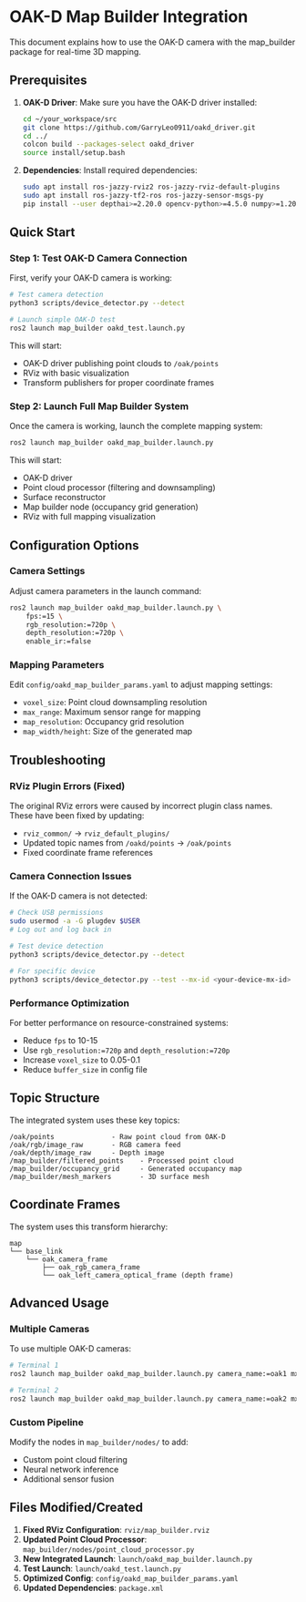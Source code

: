 # OAK-D Map Builder Integration

This document explains how to use the OAK-D camera with the map_builder package for real-time 3D mapping.

## Prerequisites

1. **OAK-D Driver**: Make sure you have the OAK-D driver installed:
   ```bash
   cd ~/your_workspace/src
   git clone https://github.com/GarryLeo0911/oakd_driver.git
   cd ../
   colcon build --packages-select oakd_driver
   source install/setup.bash
   ```

2. **Dependencies**: Install required dependencies:
   ```bash
   sudo apt install ros-jazzy-rviz2 ros-jazzy-rviz-default-plugins
   sudo apt install ros-jazzy-tf2-ros ros-jazzy-sensor-msgs-py
   pip install --user depthai>=2.20.0 opencv-python>=4.5.0 numpy>=1.20.0
   ```

## Quick Start

### Step 1: Test OAK-D Camera Connection
First, verify your OAK-D camera is working:
```bash
# Test camera detection
python3 scripts/device_detector.py --detect

# Launch simple OAK-D test
ros2 launch map_builder oakd_test.launch.py
```

This will start:
- OAK-D driver publishing point clouds to `/oak/points`
- RViz with basic visualization
- Transform publishers for proper coordinate frames

### Step 2: Launch Full Map Builder System
Once the camera is working, launch the complete mapping system:
```bash
ros2 launch map_builder oakd_map_builder.launch.py
```

This will start:
- OAK-D driver
- Point cloud processor (filtering and downsampling)
- Surface reconstructor
- Map builder node (occupancy grid generation)
- RViz with full mapping visualization

## Configuration Options

### Camera Settings
Adjust camera parameters in the launch command:
```bash
ros2 launch map_builder oakd_map_builder.launch.py \
    fps:=15 \
    rgb_resolution:=720p \
    depth_resolution:=720p \
    enable_ir:=false
```

### Mapping Parameters
Edit `config/oakd_map_builder_params.yaml` to adjust mapping settings:
- `voxel_size`: Point cloud downsampling resolution
- `max_range`: Maximum sensor range for mapping
- `map_resolution`: Occupancy grid resolution
- `map_width/height`: Size of the generated map

## Troubleshooting

### RViz Plugin Errors (Fixed)
The original RViz errors were caused by incorrect plugin class names. These have been fixed by updating:
- `rviz_common/` → `rviz_default_plugins/`
- Updated topic names from `/oakd/points` → `/oak/points`
- Fixed coordinate frame references

### Camera Connection Issues
If the OAK-D camera is not detected:
```bash
# Check USB permissions
sudo usermod -a -G plugdev $USER
# Log out and log back in

# Test device detection
python3 scripts/device_detector.py --detect

# For specific device
python3 scripts/device_detector.py --test --mx-id <your-device-mx-id>
```

### Performance Optimization
For better performance on resource-constrained systems:
- Reduce `fps` to 10-15
- Use `rgb_resolution:=720p` and `depth_resolution:=720p`
- Increase `voxel_size` to 0.05-0.1
- Reduce `buffer_size` in config file

## Topic Structure

The integrated system uses these key topics:
```
/oak/points              - Raw point cloud from OAK-D
/oak/rgb/image_raw       - RGB camera feed
/oak/depth/image_raw     - Depth image
/map_builder/filtered_points    - Processed point cloud
/map_builder/occupancy_grid     - Generated occupancy map
/map_builder/mesh_markers       - 3D surface mesh
```

## Coordinate Frames

The system uses this transform hierarchy:
```
map
└── base_link
    └── oak_camera_frame
        ├── oak_rgb_camera_frame
        └── oak_left_camera_optical_frame (depth frame)
```

## Advanced Usage

### Multiple Cameras
To use multiple OAK-D cameras:
```bash
# Terminal 1
ros2 launch map_builder oakd_map_builder.launch.py camera_name:=oak1 mx_id:=<device1-id>

# Terminal 2  
ros2 launch map_builder oakd_map_builder.launch.py camera_name:=oak2 mx_id:=<device2-id>
```

### Custom Pipeline
Modify the nodes in `map_builder/nodes/` to add:
- Custom point cloud filtering
- Neural network inference
- Additional sensor fusion

## Files Modified/Created

1. **Fixed RViz Configuration**: `rviz/map_builder.rviz`
2. **Updated Point Cloud Processor**: `map_builder/nodes/point_cloud_processor.py`
3. **New Integrated Launch**: `launch/oakd_map_builder.launch.py`
4. **Test Launch**: `launch/oakd_test.launch.py`
5. **Optimized Config**: `config/oakd_map_builder_params.yaml`
6. **Updated Dependencies**: `package.xml`